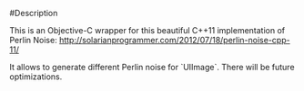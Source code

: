 #Description

This is an Objective-C wrapper for this beautiful C++11 implementation of Perlin Noise: http://solarianprogrammer.com/2012/07/18/perlin-noise-cpp-11/
<p> It allows to generate different Perlin noise for `UIImage`. There will be future optimizations.
